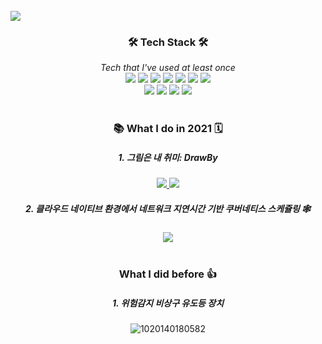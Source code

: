 <br />
<img src=https://capsule-render.vercel.app/api?type=soft&text=KunVeloper_😉&fontColor=FAFAFA&color=004070&height=150&desc=개발자들의%20WannaBe가%20되고싶은%20이건호%20입니다!&descAlign=44&descAlignY=80 />
<br />
<div align="center">
  <h3>🛠 Tech Stack 🛠</h3>
  <i>Tech that I've used at least once</i>
  <div>
    <img src="https://img.shields.io/badge/Python-1e415e?style=flat-square&logo=Python&logoColor=white"/>
    <img src="https://img.shields.io/badge/C-5f92c6?style=flat-square&logo=C&logoColor=white"/>
    <img src="https://img.shields.io/badge/C++-005694?style=flat-square&logo=C%2b%2b&logoColor=white"/>
    <img src="https://img.shields.io/badge/React-46caf3?style=flat-square&logo=React&logoColor=white"/>
    <img src="https://img.shields.io/badge/Javascript-ebd519?style=flat-square&logo=Javascript&logoColor=white&fontColor=white"/>
    <img src="https://img.shields.io/badge/HTML5-d84b26?style=flat-square&logo=html5&logoColor=white"/>
    <img src="https://img.shields.io/badge/CSS3-148bc8?style=flat-square&logo=css3&logoColor=white"/>
  </div>
  <div>
    <img src="https://img.shields.io/badge/Prisma-27313f?style=flat-square&logo=prisma&logoColor=white"/>
    <img src="https://img.shields.io/badge/ApolloGraphQL-a300f0?style=flat-square&logo=apollographql&logoColor=white"/>
    <img src="https://img.shields.io/badge/Kubernetes-2e67d9?style=flat-square&logo=kubernetes&logoColor=white"/>
    <img src="https://img.shields.io/badge/SQlite3-8dd1e4?style=flat-square&logo=sqlite&logoColor=white"/>
  </div>
</div>
<br />
<div align="center">
<h3> 📚 What I do in 2021 🗓 </h4>
<h5>1. 그림은 내 취미: DrawBy</h5>
  
<a href="https://github.com/kunholee98/DrawBy">
<img src="https://img.shields.io/badge/Backend-004070?style=flat-square&logo=&logoColor=white"/>
</a>
<a href="https://github.com/kunholee98/DrawBy-web">
<img src="https://img.shields.io/badge/Frontend-309030?style=flat-square&logo=&logoColor=white"/>
</a>

<h5> 2. 클라우드 네이티브 환경에서 네트워크 지연시간 기반 쿠버네티스 스케쥴링 🕸</h5>

<a href="https://github.com/kunholee98/k8s-scheduling-based-on-networking-latency-in-cloud-native-computing-platform">
<img src="https://img.shields.io/badge/K8S_Scheduling_based_on_Networking_Latency_in_Cloud Native_Computing_Platform-FFAA00?style=flat-square&logo=&logoColor=white"/>
</a>
  </div>
  <br />
<div align="center">
<h3>What I did before 👍</h3>
<h5>1. 위험감지 비상구 유도등 장치</h5>

![1020140180582](https://user-images.githubusercontent.com/77374551/139627193-a83e7cc7-99d1-4cc3-8349-d6a1f0bc9954.png)


</div>
<!--
**kunholee98/kunholee98** is a ✨ _special_ ✨ repository because its `README.md` (this file) appears on your GitHub profile.

Here are some ideas to get you started:

- 🔭 I’m currently working on ...
- 🌱 I’m currently learning ...
- 👯 I’m looking to collaborate on ...
- 🤔 I’m looking for help with ...
- 💬 Ask me about ...
- 📫 How to reach me: ...
- 😄 Pronouns: ...
- ⚡ Fun fact: ...
-->


